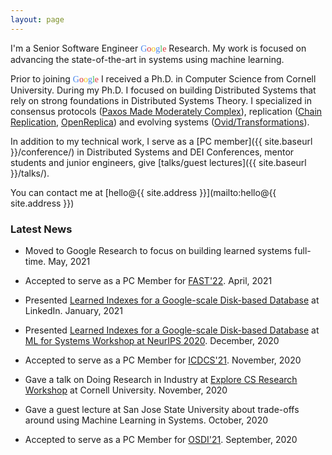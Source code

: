 ```yaml
---
layout: page
---
```


I'm a Senior Software Engineer <font face="futura"><font color="#4885ed">G</font><font color="#db3236">o</font><font color="#f4c20d">o</font><font color="#4885ed">g</font><font color="#3cba54">l</font><font color="#db3236">e</font></font> Research.
My work is focused on advancing the state-of-the-art in systems using machine learning.

<!-- I focus on designing and implementing distributed systems that balance strong
features and simplicity with scalability, reliability, and efficiency.
In my work I constantly push to improve the state-of-the-art to deal with the
challenges of building ever-evolving systems. Sometimes this means focusing on
supporting new features with minimal changes to the system design, sometimes it
means [employing Machine Learning as a crucial component in the system](http://mlforsystems.org/assets/papers/neurips2020/learned_abu-libdeh_2020.pdf), and
sometimes it means working on a clean-slate design to build the next iteration
of a given system. -->

Prior to joining <font face="futura"><font color="#4885ed">G</font><font color="#db3236">o</font><font color="#f4c20d">o</font><font color="#4885ed">g</font><font color="#3cba54">l</font><font color="#db3236">e</font></font> I received a Ph.D. in Computer Science from Cornell University.
During my Ph.D. I focused on building Distributed Systems that rely on strong
foundations in Distributed Systems Theory. I specialized in consensus protocols
([Paxos Made Moderately Complex](http://paxos.systems/)), replication
([Chain Replication](https://www.youtube.com/watch?v=1hDjkV4iFzs), [OpenReplica](https://ecommons.cornell.edu/bitstream/handle/1813/29009/OpenReplica.pdf?sequence=2&isAllowed=y))
and evolving systems ([Ovid/Transformations](https://www.usenix.org/system/files/conference/hotcloud16/hotcloud16_altinbuken.pdf)).

In addition to my technical work, I serve as a [PC member]({{ site.baseurl }}/conference/)
in Distributed Systems and DEI Conferences, mentor students and junior engineers,
give [talks/guest lectures]({{ site.baseurl }}/talks/).

You can contact me at [hello@{{ site.address }}](mailto:hello@{{ site.address }})

### Latest News

- Moved to Google Research to focus on building learned systems full-time. May, 2021

- Accepted to serve as a PC Member for [FAST'22](https://www.usenix.org/conference/fast22). April, 2021

- Presented [Learned Indexes for a Google-scale Disk-based Database](http://mlforsystems.org/assets/papers/neurips2020/learned_abu-libdeh_2020.pdf) at LinkedIn. January, 2021

- Presented [Learned Indexes for a Google-scale Disk-based Database](http://mlforsystems.org/assets/papers/neurips2020/learned_abu-libdeh_2020.pdf) at [ML for Systems Workshop at NeurIPS 2020](http://mlforsystems.org/). December, 2020

- Accepted to serve as a PC Member for [ICDCS'21](https://icdcs2021.us/). November, 2020

- Gave a talk on Doing Research in Industry at [Explore CS Research Workshop](https://www.cs.cornell.edu/events/explore-cs-research) at Cornell University. November, 2020

- Gave a guest lecture at San Jose State University about trade-offs around using Machine Learning in Systems. October, 2020

- Accepted to serve as a PC Member for [OSDI'21](https://www.usenix.org/conference/osdi21). September, 2020
